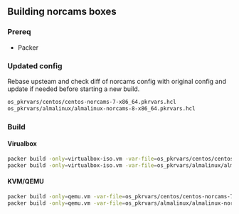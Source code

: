 ## Building norcams boxes

### Prereq

* Packer

### Updated config

Rebase upsteam and check diff of norcams config with original config and update if needed before starting a new build.

``` bash
os_pkrvars/centos/centos-norcams-7-x86_64.pkrvars.hcl
os_pkrvars/almalinux/almalinux-norcams-8-x86_64.pkrvars.hcl
```

### Build

#### Virualbox

``` bash
packer build -only=virtualbox-iso.vm -var-file=os_pkrvars/centos/centos-norcams-7-x86_64.pkrvars.hcl ./packer_templates
packer build -only=virtualbox-iso.vm -var-file=os_pkrvars/almalinux/almalinux-norcams-8-x86_64.pkrvars.hcl ./packer_templates
```

#### KVM/QEMU

``` bash
packer build -only=qemu.vm -var-file=os_pkrvars/centos/centos-norcams-7-x86_64.pkrvars.hcl ./packer_templates
packer build -only=qemu.vm -var-file=os_pkrvars/almalinux/almalinux-norcams-8-x86_64.pkrvars.hcl ./packer_templates
```
